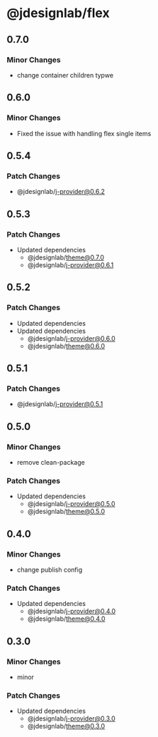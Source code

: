 # @jdesignlab/flex

## 0.7.0

### Minor Changes

- change container children typwe

## 0.6.0

### Minor Changes

- Fixed the issue with handling flex single items

## 0.5.4

### Patch Changes

- @jdesignlab/j-provider@0.6.2

## 0.5.3

### Patch Changes

- Updated dependencies
  - @jdesignlab/theme@0.7.0
  - @jdesignlab/j-provider@0.6.1

## 0.5.2

### Patch Changes

- Updated dependencies
- Updated dependencies
  - @jdesignlab/j-provider@0.6.0
  - @jdesignlab/theme@0.6.0

## 0.5.1

### Patch Changes

- @jdesignlab/j-provider@0.5.1

## 0.5.0

### Minor Changes

- remove clean-package

### Patch Changes

- Updated dependencies
  - @jdesignlab/j-provider@0.5.0
  - @jdesignlab/theme@0.5.0

## 0.4.0

### Minor Changes

- change publish config

### Patch Changes

- Updated dependencies
  - @jdesignlab/j-provider@0.4.0
  - @jdesignlab/theme@0.4.0

## 0.3.0

### Minor Changes

- minor

### Patch Changes

- Updated dependencies
  - @jdesignlab/j-provider@0.3.0
  - @jdesignlab/theme@0.3.0
